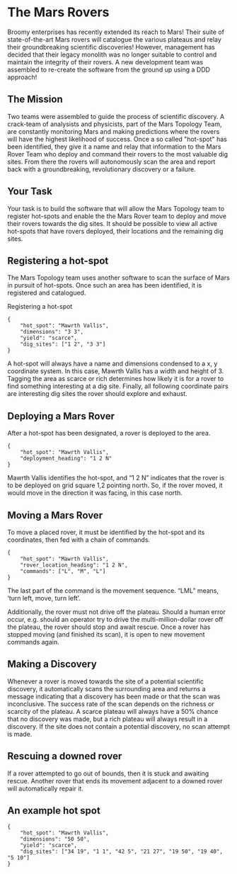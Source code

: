 # The Mars Rovers

Broomy enterprises has recently extended its reach to Mars! Their suite of state-of-the-art Mars rovers will catalogue the various plateaus and relay their groundbreaking scientific discoveries! However, management has decided that their legacy monolith was no longer suitable to control and maintain the integrity of their rovers. A new development team was assembled to re-create the software from the ground up using a DDD approach! 

## The Mission

Two teams were assembled to guide the process of scientific discovery. A crack-team of analysists and physicists, part of the Mars Topology Team, are constantly monitoring Mars and making predictions where the rovers will have the highest likelihood of success. Once a so called "hot-spot" has been identified, they give it a name and relay that information to the Mars Rover Team who deploy and command their rovers to the most valuable dig sites. From there the rovers will autonomously scan the area and report back with a groundbreaking, revolutionary discovery or a failure.

## Your Task

Your task is to build the software that will allow the Mars Topology team to register hot-spots and enable the the Mars Rover team to deploy and move their rovers towards the dig sites. It should be possible to view all active hot-spots that have rovers deployed, their locations and the remaining dig sites.

## Registering a hot-spot

The Mars Topology team uses another software to scan the surface of Mars in pursuit of hot-spots. Once such an area has been identified, it is registered and catalogued.

Registering a hot-spot

	{
		"hot_spot": "Mawrth Vallis",
		"dimensions": "3 3",
		"yield": "scarce",
		"dig_sites": ["1 2", "3 3"]
	}

A hot-spot will always have a name and dimensions condensed to a x, y coordinate system. In this case, Mawrth Vallis has a width and height of 3. Tagging the area as scarce or rich determines how likely it is for a rover to find something interesting at a dig site. Finally, all following coordinate pairs are interesting dig sites the rover should explore and exhaust.

## Deploying a Mars Rover

After a hot-spot has been designated, a rover is deployed to the area.

	{
		"hot_spot": "Mawrth Vallis",
		"deployment_heading": "1 2 N"
	}

Mawrth Vallis identifies the hot-spot, and “1 2 N” indicates that the rover is to be deployed on grid square 1,2 pointing north. So, if the rover moved, it would move in the direction it was facing, in this case north.

## Moving a Mars Rover

To move a placed rover, it must be identified by the hot-spot and its coordinates, then fed with a chain of commands.

	{
		"hot_spot": "Mawrth Vallis",
		"rover_location_heading": "1 2 N",
		"commands": ["L", "M", "L"]
	}

The last part of the command is the movement sequence. “LML” means, ‘turn left, move, turn left’. 

Additionally, the rover must not drive off the plateau. Should a human error occur, e.g. should an operator try to drive the multi-million-dollar rover off the plateau, the rover should stop and await rescue. Once a rover has stopped moving (and finished its scan), it is open to new movement commands again.

## Making a Discovery

Whenever a rover is moved towards the site of a potential scientific discovery, it automatically scans the surrounding area and returns a message indicating that a discovery has been made or that the scan was inconclusive. The success rate of the scan depends on the richness or scarcity of the plateau. A scarce plateau will always have a 50% chance that no discovery was made, but a rich plateau will always result in a discovery. If the site does not contain a potential discovery, no scan attempt is made. 

## Rescuing a downed rover

If a rover attempted to go out of bounds, then it is stuck and awaiting rescue. Another rover that ends its movement adjacent to a downed rover will automatically repair it.

## An example hot spot

	{
		"hot_spot": "Mawrth Vallis",
		"dimensions": "50 50",
		"yield": "scarce",
		"dig_sites": ["34 19", "1 1", "42 5", "21 27", "19 50", "19 40", "5 10"]
	}